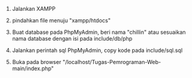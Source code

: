 1. Jalankan XAMPP

2. pindahkan file menuju "xampp/htdocs"

3. Buat database pada PhpMyAdmin, beri nama "chillin"
   atau sesuaikan nama database dengan isi pada include/db/php

4. Jalankan perintah sql PhpMyAdmin, copy kode pada include/sql.sql

4. Buka pada browser "/localhost/Tugas-Pemrograman-Web-main/index.php"
